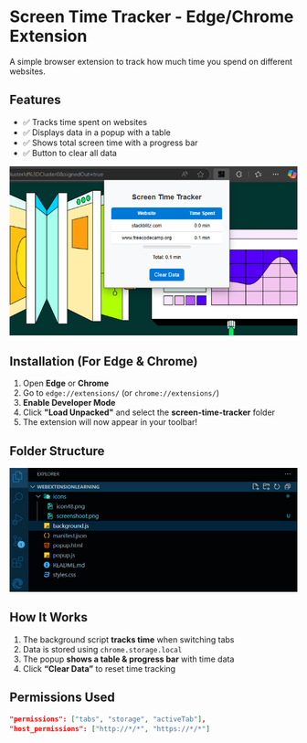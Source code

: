 # Screen Time Tracker - Edge/Chrome Extension  

A simple browser extension to track how much time you spend on different websites.  

## Features  
- ✅ Tracks time spent on websites  
- ✅ Displays data in a popup with a table  
- ✅ Shows total screen time with a progress bar  
- ✅ Button to clear all data  

![Screen Time Tracker Screenshot](./icons/screenshot1.png)

## Installation (For Edge & Chrome)  
1. Open **Edge** or **Chrome**  
2. Go to `edge://extensions/` (or `chrome://extensions/`)  
3. **Enable Developer Mode**  
4. Click **"Load Unpacked"** and select the **screen-time-tracker** folder  
5. The extension will now appear in your toolbar!  

## Folder Structure

![Screen Time Tracker Screenshot](./icons/Screenshot2.png)

## How It Works  
1. The background script **tracks time** when switching tabs  
2. Data is stored using `chrome.storage.local`  
3. The popup **shows a table & progress bar** with time data  
4. Click **“Clear Data”** to reset time tracking  

## Permissions Used  
```json
"permissions": ["tabs", "storage", "activeTab"],
"host_permissions": ["http://*/*", "https://*/*"]



